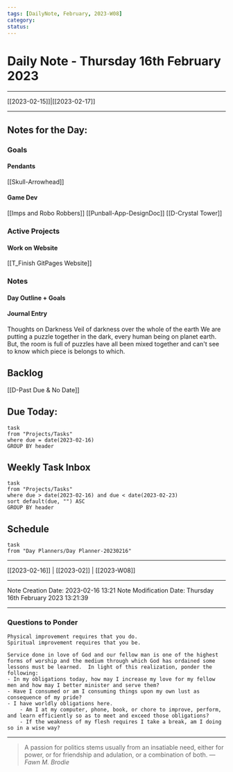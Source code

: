 ```yaml
---
tags: [DailyNote, February, 2023-W08]
category:
status:
---
```


# Daily Note - Thursday 16th February 2023

---
[[2023-02-15]]|[[2023-02-17]]

---

## Notes for the Day:
### Goals
#### Pendants
[[Skull-Arrowhead]]

#### Game Dev
[[Imps and Robo Robbers]]
[[Punball-App-DesignDoc]]
[[D-Crystal Tower]]
### Active Projects
#### Work on Website
[[T_Finish GitPages Website]]

### Notes
#### Day Outline + Goals

#### Journal Entry
Thoughts on Darkness
Veil of darkness over the whole of the earth
We are putting a puzzle together in the dark, every human being on planet earth. But, the room is full of puzzles have all been mixed together and can't see to know which piece is belongs to which.  

## Backlog
[[D-Past Due & No Date]]

## Due Today:
```dataview
task
from "Projects/Tasks"
where due = date(2023-02-16)
GROUP BY header
```

## Weekly Task Inbox
```dataview
task
from "Projects/Tasks"
where due > date(2023-02-16) and due < date(2023-02-23)
sort default(due, "") ASC
GROUP BY header
```

## Schedule
```dataview
task
from "Day Planners/Day Planner-20230216"

```
---
[[2023-02-16]] | [[2023-02]] | [[2023-W08]]

---

Note Creation Date: 2023-02-16 13:21
Note Modification Date: Thursday 16th February 2023 13:21:39 

---
### Questions to Ponder
	Physical improvement requires that you do.
	Spiritual improvement requires that you be.

	Service done in love of God and our fellow man is one of the highest forms of worship and the medium through which God has ordained some lessons must be learned.  In light of this realization, ponder the following:
	- In my obligations today, how may I increase my love for my fellow men and how may I better minister and serve them?
	- Have I consumed or am I consuming things upon my own lust as consequence of my pride?
	- I have worldly obligations here.  
		- Am I at my computer, phone, book, or chore to improve, perform, and learn efficiently so as to meet and exceed those obligations?  
		- If the weakness of my flesh requires I take a break, am I doing so in a wise way?

--- 
> A passion for politics stems usually from an insatiable need, either for power, or for friendship and adulation, or a combination of both.
> — <cite>Fawn M. Brodie</cite>